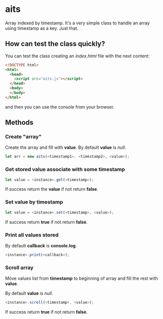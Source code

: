 # aits

Array indexed by timestamp. It's a very simple class to handle an array using timestamp as a key. Just that.

## How can test the class quickly?

You can test the class creating an *index.html* file with the next content:

```html
<!DOCTYPE html>
<html>
  <head>
    <script src="aits.js"></script>
  </head>
  <body>
  </body>
</html>
```

and then you can use the console from your browser.

## Methods

### Create "array"

Create the array and fill with **value**. By default **value** is *null*.

```js
let arr = new aits(<timestamp1>, <timestamp2>, <value>);
```

### Get stored value associate with some timestamp

```js
let value = <instance>.get(<timestamp>);
```

If success return the **value** if not return **false**.

### Set value by timestamp

```js
let value = <instance>.set(<timestamp>, <value>);
```

If success return **true** if not return **false**.

### Print all values stored

By default **callback** is **console.log**.

```js
<instance>.print(<callback>);
```

### Scroll array

Move values list from **timestamp** to beginning of array and fill the rest with **value**.

By default **value** is *null*.

```js
<instance>.scroll(<timestamp>, <value>);
```

If success return **true** if not return **false**.
